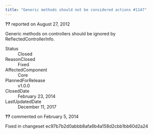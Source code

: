 ```yaml
---
title: "Generic methods should not be considered actions #1147"
---
```

<div class="issue-report"><div class="issue-header"><b>??</b> reported on <time datetime="2012-08-27T16:03:22.303-07:00" title="2012-08-27T16:03:22.303-07:00">August 27, 2012</time></div><div class="issue-message" markdown="1">

Generic methods on controllers should be ignored by ReflectedControllerInfo.

</div><div class="issue-footer"><dl><dt>Status</dt><dd>Closed</dd><dt>ReasonClosed</dt><dd>Fixed</dd><dt>AffectedComponent</dt><dd>Core</dd><dt>PlannedForRelease</dt><dd>v1.0.0</dd><dt>ClosedDate</dt><dd><time datetime="2014-02-23T19:23:21.317-08:00" title="2014-02-23T19:23:21.317-08:00">February 23, 2014</time></dd><dt>LastUpdatedDate</dt><dd><time datetime="2017-12-11T02:15:56.247-08:00" title="2017-12-11T02:15:56.247-08:00">December 11, 2017</time></dd></dl></div></div><div id="comment-132725" class="issue-comment"><div class="issue-header"><b>??</b> commented on <time datetime="2014-02-05T11:42:29.493-08:00" title="2014-02-05T11:42:29.493-08:00">February 5, 2014</time></div><div class="issue-message" markdown="1">

Fixed in changeset ec97b7b2d0abbb8afa6b4a158d2cbb1bb60d2a24

</div></div>